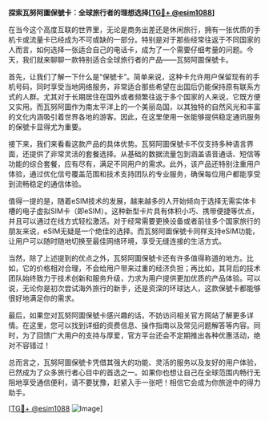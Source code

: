 **探索瓦努阿圖保號卡：全球旅行者的理想选择[[TG💪+ @esim1088](https://t.me/s/esim1088)]**

在当今这个高度互联的世界里，无论是商务出差还是休闲旅行，拥有一张优质的手机卡或流量卡已经成为不可或缺的一部分。特别是对于那些经常往返于不同国家的人而言，如何选择一张适合自己的电话卡，成为了一个需要仔细考量的问题。今天，我们就来聊聊一款特别适合全球旅行者的产品——瓦努阿圖保號卡。

首先，让我们了解一下什么是“保號卡”。简单来说，这种卡允许用户保留现有的手机号码，同时享受当地网络服务，非常适合那些希望在出国后仍能保持原有联系方式的人群。尤其对于长期居住在国外或者频繁往返于多个国家的人来说，它既方便又实用。而瓦努阿圖作为南太平洋上的一个美丽岛国，以其独特的自然风光和丰富的文化内涵吸引着世界各地的游客。因此，在这里使用一张能够提供稳定通讯服务的保號卡显得尤为重要。

接下来，我们来看看这款产品的具体优势。瓦努阿圖保號卡不仅支持多种语言界面，还提供了非常灵活的套餐选择。从基础的数据流量包到涵盖语音通话、短信等功能的综合套餐，应有尽有，满足不同用户的需求。此外，该产品还特别注重用户体验，通过优化信号覆盖范围和技术支持团队的专业服务，确保每位用户都能享受到流畅稳定的通信体验。

值得一提的是，随着eSIM技术的发展，越来越多的人开始倾向于选择无需实体卡槽的电子虚拟SIM卡（即eSIM）。这种新型卡片具有体积小巧、携带便捷等优点，并且可以通过在线方式轻松激活。对于经常需要更换设备或者前往多个国家旅行的朋友来说，eSIM无疑是一个绝佳的选择。而瓦努阿圖保號卡同样支持eSIM功能，让用户可以随时随地切换至最佳网络环境，享受无缝连接的生活方式。

当然，除了上述提到的优点之外，瓦努阿圖保號卡还有许多值得称道的地方。比如，它的价格相对合理，不会给用户带来过重的经济负担；再比如，其背后的技术团队始终致力于技术创新和服务升级，力求为用户提供更加优质的产品体验。可以说，无论你是初次尝试海外旅行的新手，还是资深的环球达人，这款保號卡都能够很好地满足你的需求。

最后，如果您对瓦努阿圖保號卡感兴趣的话，不妨访问相关官方网站了解更多详情。在这里，您可以找到详细的资费信息、操作指南以及常见问题解答等内容。同时，为了回馈广大用户的支持与厚爱，官方平台还会不定期推出各种优惠活动，绝对不容错过！

总而言之，瓦努阿圖保號卡凭借其强大的功能、灵活的服务以及友好的用户体验，已然成为了众多旅行者心目中的首选之一。如果你也想让自己在全球范围内畅行无阻地享受通信便利，请不要犹豫，赶紧入手一张吧！相信它会成为你旅途中的得力助手。

[[TG💪+ @esim1088](https://t.me/s/esim1088) ![Image](https://i.postimg.cc/4NQfJmqS/Snipaste-2025-05-13-00-14-12.png)]